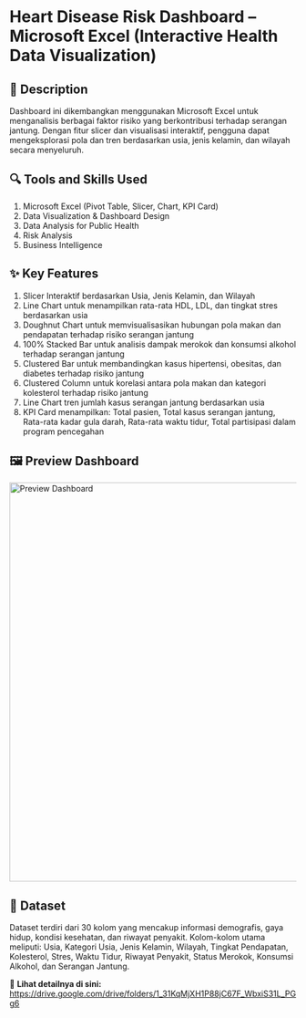 # **Heart Disease Risk Dashboard – Microsoft Excel (Interactive Health Data Visualization)**

## 🎯 **Description**
Dashboard ini dikembangkan menggunakan Microsoft Excel untuk menganalisis berbagai faktor risiko yang berkontribusi terhadap serangan jantung. Dengan fitur slicer dan visualisasi interaktif, pengguna dapat mengeksplorasi pola dan tren berdasarkan usia, jenis kelamin, dan wilayah secara menyeluruh.
## 🔍 **Tools and Skills Used**
1. Microsoft Excel (Pivot Table, Slicer, Chart, KPI Card)
2. Data Visualization & Dashboard Design
3. Data Analysis for Public Health
4. Risk Analysis
5. Business Intelligence
## ✨ **Key Features**
1. Slicer Interaktif berdasarkan Usia, Jenis Kelamin, dan Wilayah
2. Line Chart untuk menampilkan rata-rata HDL, LDL, dan tingkat stres berdasarkan usia
3. Doughnut Chart untuk memvisualisasikan hubungan pola makan dan pendapatan terhadap risiko serangan jantung
4. 100% Stacked Bar untuk analisis dampak merokok dan konsumsi alkohol terhadap serangan jantung
5. Clustered Bar untuk membandingkan kasus hipertensi, obesitas, dan diabetes terhadap risiko jantung
6. Clustered Column untuk korelasi antara pola makan dan kategori kolesterol terhadap risiko jantung
7. Line Chart tren jumlah kasus serangan jantung berdasarkan usia
8. KPI Card menampilkan: Total pasien, Total kasus serangan jantung, Rata-rata kadar gula darah, Rata-rata waktu tidur, Total partisipasi dalam program pencegahan

## 🖼️ **Preview Dashboard**
<img src="https://drive.google.com/uc?export=view&id=16jObtjbkRuhbu0NwKlyfbdct4s4y4ukY" alt="Preview Dashboard" width="700"/>

## 📁 **Dataset**
Dataset terdiri dari 30 kolom yang mencakup informasi demografis, gaya hidup, kondisi kesehatan, dan riwayat penyakit. Kolom-kolom utama meliputi: Usia, Kategori Usia, Jenis Kelamin, Wilayah, Tingkat Pendapatan, Kolesterol, Stres, Waktu Tidur, Riwayat Penyakit, Status Merokok, Konsumsi Alkohol, dan Serangan Jantung.

🔗 **Lihat detailnya di sini:** 
https://drive.google.com/drive/folders/1_31KqMjXH1P88jC67F_WbxiS31L_PGg6
